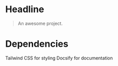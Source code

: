 # Headline

> An awesome project.

# Dependencies

Tailwind CSS for styling
Docsify for documentation